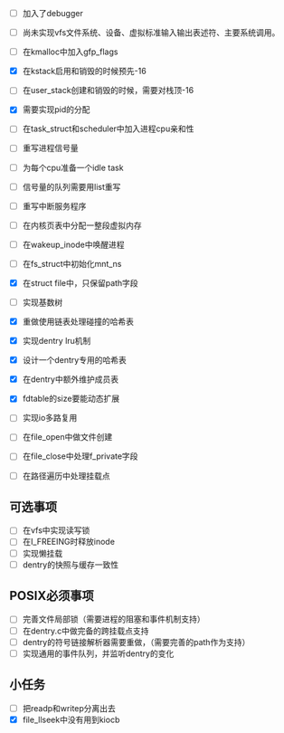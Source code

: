 - [ ] 加入了debugger
- [ ] 尚未实现vfs文件系统、设备、虚拟标准输入输出表述符、主要系统调用。
- [ ] 在kmalloc中加入gfp_flags
- [x] 在kstack启用和销毁的时候预先-16
- [ ] 在user_stack创建和销毁的时候，需要对栈顶-16
- [x] 需要实现pid的分配
- [ ] 在task_struct和scheduler中加入进程cpu亲和性
- [ ] 重写进程信号量
- [ ] 为每个cpu准备一个idle task
- [ ] 信号量的队列需要用list重写
- [ ] 重写中断服务程序
- [ ] 在内核页表中分配一整段虚拟内存
- [ ] 在wakeup_inode中唤醒进程
- [ ] 在fs_struct中初始化mnt_ns
- [x] 在struct file中，只保留path字段
- [ ] 实现基数树
- [x] 重做使用链表处理碰撞的哈希表
- [x] 实现dentry lru机制
- [x] 设计一个dentry专用的哈希表
- [x] 在dentry中额外维护成员表
- [x] fdtable的size要能动态扩展
- [ ] 实现io多路复用
- [ ] 在file_open中做文件创建
- [ ] 在file_close中处理f_private字段
- [ ] 在路径遍历中处理挂载点



## 可选事项
- [ ] 在vfs中实现读写锁
- [ ] 在I_FREEING时释放inode
- [ ] 实现懒挂载
- [ ] dentry的快照与缓存一致性

## POSIX必须事项
- [ ] 完善文件局部锁（需要进程的阻塞和事件机制支持）
- [ ] 在dentry.c中做完备的跨挂载点支持
- [ ] dentry的符号链接解析器需要重做，（需要完善的path作为支持）
- [ ] 实现通用的事件队列，并监听dentry的变化

## 小任务
- [ ] 把readp和writep分离出去
- [x] file_llseek中没有用到kiocb